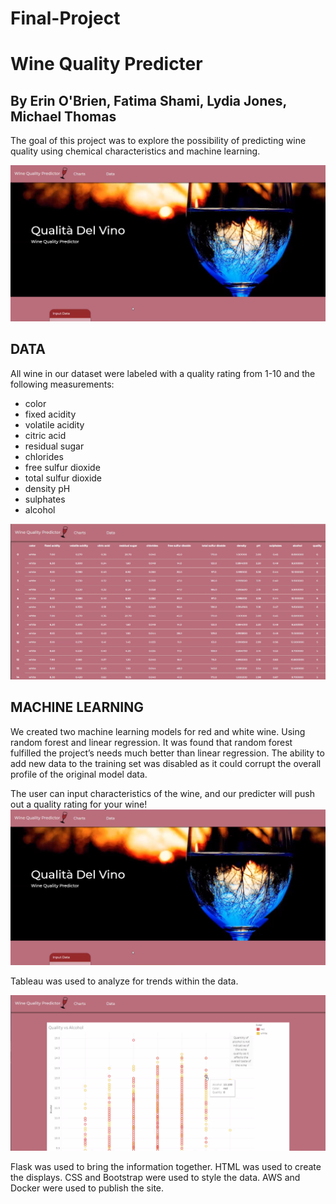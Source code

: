 # Final-Project
# Wine Quality Predicter
## By Erin O'Brien, Fatima Shami, Lydia Jones, Michael Thomas

The goal of this project was to explore the possibility of predicting wine quality using chemical characteristics and machine learning.

![Landing page large screen](images/1.png)

## DATA
All wine in our dataset were labeled with a quality rating from 1-10 and the following measurements:
- color	
- fixed acidity	
- volatile acidity	
- citric acid	
- residual sugar	
- chlorides	
- free sulfur dioxide	
- total sulfur dioxide	
- density	pH	
- sulphates	
- alcohol	

![Data](images/4.png)

## MACHINE LEARNING

We created two machine learning models for red and white wine. Using random forest and linear regression. It was found that random forest fulfilled the project’s needs much better than linear regression. The ability to add new data to the training set was disabled as it could corrupt the overall profile of the original model data.

The user can input characteristics of the wine, and our predicter will push out a quality rating for your wine!
![Landing page large screen](images/1.png)

Tableau was used to analyze for trends within the data.

![Charts](images/3.png)

Flask was used to bring the information together. 
HTML was used to create the displays. 
CSS and Bootstrap were used to style the data. 
AWS and Docker were used to publish the site.
